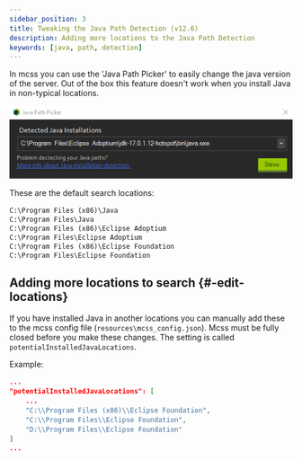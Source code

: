 ```yaml
---
sidebar_position: 3
title: Tweaking the Java Path Detection (v12.6)
description: Adding more locations to the Java Path Detection
keywords: [java, path, detection]
---
```


In mcss you can use the 'Java Path Picker' to easily change the java version of the server. Out of the box this feature doesn't work when you install Java in non-typical locations.

![explorer path](/img/docs/java-path/java-path-picker.png)

These are the default search locations:
```
C:\Program Files (x86)\Java
C:\Program Files\Java
C:\Program Files (x86)\Eclipse Adoptium
C:\Program Files\Eclipse Adoptium
C:\Program Files (x86)\Eclipse Foundation
C:\Program Files\Eclipse Foundation
```

## Adding more locations to search {#-edit-locations}

If you have installed Java in another locations you can manually add these to the mcss config file (`resources\mcss_config.json`).
Mcss must be fully closed before you make these changes. The setting is called `potentialInstalledJavaLocations`.

Example:
```json
...
"potentialInstalledJavaLocations": [
    ...
    "C:\\Program Files (x86)\\Eclipse Foundation",
    "C:\\Program Files\\Eclipse Foundation",
    "D:\\Program Files\\Eclipse Foundation"
]
...
```
